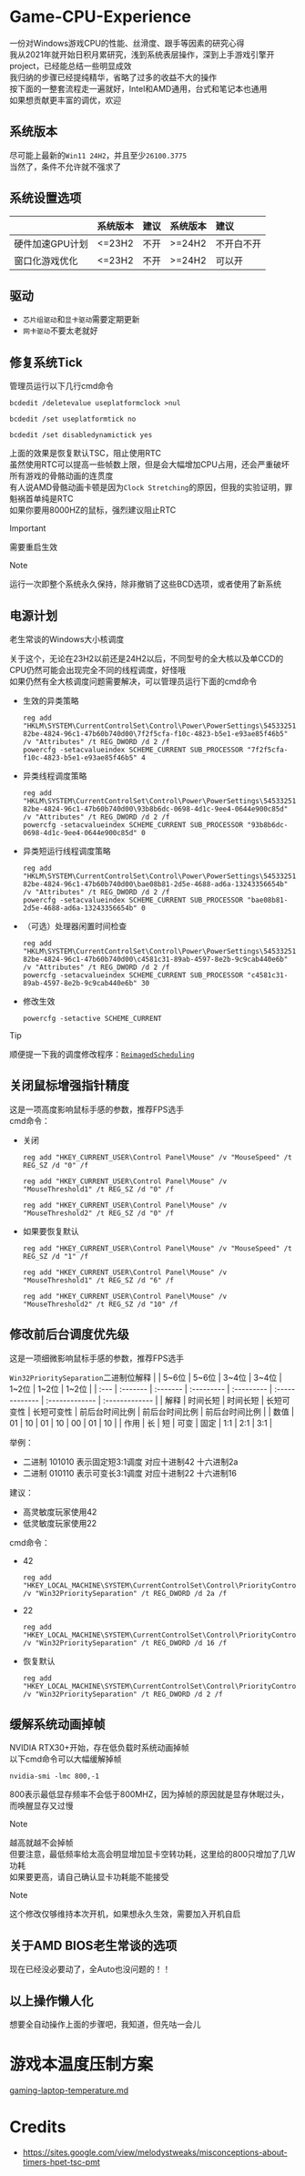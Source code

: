 
# Game-CPU-Experience
一份对Windows游戏CPU的性能、丝滑度、跟手等因素的研究心得  
我从2021年就开始日积月累研究，浅到系统表层操作，深到上手游戏引擎开project，已经能总结一些明显成效  
我归纳的步骤已经提纯精华，省略了过多的收益不大的操作  
按下面的一整套流程走一遍就好，Intel和AMD通用，台式和笔记本也通用  
如果想贡献更丰富的调优，欢迎  

## 系统版本
尽可能上最新的`Win11 24H2`，并且至少`26100.3775`  
当然了，条件不允许就不强求了  

## 系统设置选项
|                 | 系统版本 | 建议 | 系统版本 | 建议       |
| :-------------- | :------- | :--- | :------- | :--------- |
| 硬件加速GPU计划 | <=23H2   | 不开 | >=24H2   | 不开白不开 |
| 窗口化游戏优化  | <=23H2   | 不开 | >=24H2   | 可以开     |

## 驱动
- `芯片组驱动`和`显卡驱动`需要定期更新  
- `网卡驱动`不要太老就好  

## 修复系统Tick
管理员运行以下几行cmd命令
```
bcdedit /deletevalue useplatformclock >nul
```
```
bcdedit /set useplatformtick no
```
```
bcdedit /set disabledynamictick yes
```
上面的效果是恢复默认TSC，阻止使用RTC  
虽然使用RTC可以提高一些帧数上限，但是会大幅增加CPU占用，还会严重破坏所有游戏的骨骼动画的连贯度  
有人说AMD骨骼动画卡顿是因为`Clock Stretching`的原因，但我的实验证明，罪魁祸首单纯是RTC  
如果你要用8000HZ的鼠标，强烈建议阻止RTC  

> [!IMPORTANT]
> 需要重启生效  

> [!NOTE]
> 运行一次即整个系统永久保持，除非撤销了这些BCD选项，或者使用了新系统  

## 电源计划
老生常谈的Windows大小核调度  
  
关于这个，无论在23H2以前还是24H2以后，不同型号的全大核以及单CCD的CPU仍然可能会出现完全不同的线程调度，好怪哦  
如果仍然有全大核调度问题需要解决，可以管理员运行下面的cmd命令  
- 生效的异类策略
    ```
    reg add "HKLM\SYSTEM\CurrentControlSet\Control\Power\PowerSettings\54533251-82be-4824-96c1-47b60b740d00\7f2f5cfa-f10c-4823-b5e1-e93ae85f46b5" /v "Attributes" /t REG_DWORD /d 2 /f
    powercfg -setacvalueindex SCHEME_CURRENT SUB_PROCESSOR "7f2f5cfa-f10c-4823-b5e1-e93ae85f46b5" 4
    ```
- 异类线程调度策略
    ```
    reg add "HKLM\SYSTEM\CurrentControlSet\Control\Power\PowerSettings\54533251-82be-4824-96c1-47b60b740d00\93b8b6dc-0698-4d1c-9ee4-0644e900c85d" /v "Attributes" /t REG_DWORD /d 2 /f
    powercfg -setacvalueindex SCHEME_CURRENT SUB_PROCESSOR "93b8b6dc-0698-4d1c-9ee4-0644e900c85d" 0
    ```
- 异类短运行线程调度策略
    ```
    reg add "HKLM\SYSTEM\CurrentControlSet\Control\Power\PowerSettings\54533251-82be-4824-96c1-47b60b740d00\bae08b81-2d5e-4688-ad6a-13243356654b" /v "Attributes" /t REG_DWORD /d 2 /f
    powercfg -setacvalueindex SCHEME_CURRENT SUB_PROCESSOR "bae08b81-2d5e-4688-ad6a-13243356654b" 0
    ```
- （可选）处理器闲置时间检查
    ```
    reg add "HKLM\SYSTEM\CurrentControlSet\Control\Power\PowerSettings\54533251-82be-4824-96c1-47b60b740d00\c4581c31-89ab-4597-8e2b-9c9cab440e6b" /v "Attributes" /t REG_DWORD /d 2 /f
    powercfg -setacvalueindex SCHEME_CURRENT SUB_PROCESSOR "c4581c31-89ab-4597-8e2b-9c9cab440e6b" 30
    ```
- 修改生效
    ```
    powercfg -setactive SCHEME_CURRENT
    ```

> [!TIP]
> 顺便提一下我的调度修改程序：[`ReimagedScheduling`](https://github.com/Yukiriri/ReimaginedScheduling)

## 关闭鼠标增强指针精度
这是一项高度影响鼠标手感的参数，推荐FPS选手  
cmd命令：
- 关闭
    ```
    reg add "HKEY_CURRENT_USER\Control Panel\Mouse" /v "MouseSpeed" /t REG_SZ /d "0" /f
    ```
    ```
    reg add "HKEY_CURRENT_USER\Control Panel\Mouse" /v "MouseThreshold1" /t REG_SZ /d "0" /f
    ```
    ```
    reg add "HKEY_CURRENT_USER\Control Panel\Mouse" /v "MouseThreshold2" /t REG_SZ /d "0" /f
    ```
- 如果要恢复默认
    ```
    reg add "HKEY_CURRENT_USER\Control Panel\Mouse" /v "MouseSpeed" /t REG_SZ /d "1" /f
    ```
    ```
    reg add "HKEY_CURRENT_USER\Control Panel\Mouse" /v "MouseThreshold1" /t REG_SZ /d "6" /f
    ```
    ```
    reg add "HKEY_CURRENT_USER\Control Panel\Mouse" /v "MouseThreshold2" /t REG_SZ /d "10" /f
    ```

## 修改前后台调度优先级
这是一项细微影响鼠标手感的参数，推荐FPS选手  
  
`Win32PrioritySeparation`二进制位解释
|      | 5~6位    | 5~6位    | 3~4位      | 3~4位      | 1~2位          | 1~2位          | 1~2位          |
| :--- | :------- | :------- | :--------- | :--------- | :------------- | :------------- | :------------- |
| 解释 | 时间长短 | 时间长短 | 长短可变性 | 长短可变性 | 前后台时间比例 | 前后台时间比例 | 前后台时间比例 |
| 数值 | 01       | 10       | 01         | 10         | 00             | 01             | 10             |
| 作用 | 长       | 短       | 可变       | 固定       | 1:1            | 2:1            | 3:1            |

举例：
- 二进制 101010 表示固定短3:1调度 对应十进制42 十六进制2a
- 二进制 010110 表示可变长3:1调度 对应十进制22 十六进制16

建议：
- 高灵敏度玩家使用42
- 低灵敏度玩家使用22

cmd命令：
- 42
    ```
    reg add "HKEY_LOCAL_MACHINE\SYSTEM\CurrentControlSet\Control\PriorityControl" /v "Win32PrioritySeparation" /t REG_DWORD /d 2a /f
    ```
- 22
    ```
    reg add "HKEY_LOCAL_MACHINE\SYSTEM\CurrentControlSet\Control\PriorityControl" /v "Win32PrioritySeparation" /t REG_DWORD /d 16 /f
    ```
- 恢复默认
    ```
    reg add "HKEY_LOCAL_MACHINE\SYSTEM\CurrentControlSet\Control\PriorityControl" /v "Win32PrioritySeparation" /t REG_DWORD /d 2 /f
    ```

## 缓解系统动画掉帧
NVIDIA RTX30+开始，存在低负载时系统动画掉帧  
以下cmd命令可以大幅缓解掉帧  
```
nvidia-smi -lmc 800,-1
```
800表示最低显存频率不会低于800MHZ，因为掉帧的原因就是显存休眠过头，而唤醒显存又过慢  

> [!NOTE]
> 越高就越不会掉帧  
> 但要注意，最低频率给太高会明显增加显卡空转功耗，这里给的800只增加了几W功耗  
> 如果要更高，请自己确认显卡功耗能不能接受  

> [!NOTE]
> 这个修改仅够维持本次开机，如果想永久生效，需要加入开机自启  

## 关于AMD BIOS老生常谈的选项
现在已经没必要动了，全Auto也没问题的！！

## 以上操作懒人化
想要全自动操作上面的步骤吧，我知道，但先咕一会儿

# 游戏本温度压制方案
[gaming-laptop-temperature.md](./gaming-laptop-temperature.md)

# Credits
- https://sites.google.com/view/melodystweaks/misconceptions-about-timers-hpet-tsc-pmt
